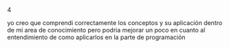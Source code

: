 4

yo creo que comprendi correctamente los conceptos y su aplicación dentro de mi area de conocimiento pero podria mejorar un poco en cuanto al entendimiento de como aplicarlos en la parte de programación
